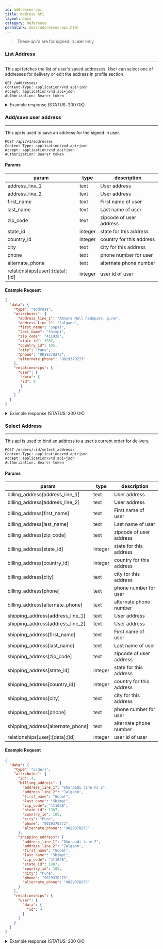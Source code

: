 ```yaml
---
id: addresses-api
title: Address API
layout: docs
category: Reference
permalink: docs/addresses-api.html
---
```


> These api's are for signed in user only

### List Address

---

This api fetches the list of user's saved addresses. User can select one of addresses for delivery or edit the address in profile section.

```text
GET /addresses/
Content-Type: application/vnd.api+json
Accept: application/vnd.api+json
Authorization: Bearer token
```

<details><summary> Example response (STATUS: 200 OK)</summary>

```json
{
  "data": [{
    "type": "address",
    "id": 3,
    "attributes": {
        "address_1": "street 44",
        "address_2": "diagon alley",
        "name": "Harry Potter",
        "pincode": 0120120,
        "state_id": 456,
        "country_id": 5613
        }
    }]
}
```

</details>

### Add/save user address

---

This api is used to save an address for the signed in user.

```
POST /api/v1/addresses
Content-Type: application/vnd.api+json
Accept: application/vnd.api+json
Authorization: Bearer token
```

#### Params

| param             | type          | description               |
| -------------     | ------------- | -------------             |
| address_line_1    | text          | User address              |
| address_line_2    | text          | User address              |
| first_name        | text          | First name of user        |
| last_name         | text          | Last name of user         |
| zip_code          | text          | zipcode of user address   |
| state_id          | integer       | state for this address    |
| country_id        | integer       | country for this address  |
| city              | text          | city for this address     |
| phone             | text          | phone number for user     |
| alternate_phone   | text          | alternate phone number    |
| relationships[user]:[data]:[id]  | integer  | user id of user |

#### Example Request

```json
{
  "data": {
    "type": "address", 
    "attributes": { 
      "address_line_1": "Amnora Mall hadapsar, pune",
      "address_line_2": "Jalgaon",
      "first_name": "Gopal",
      "last_name": "Shimpi",
      "zip_code": "411028",
      "state_id": 1987,
      "country_id": 105,
      "city": "Pune",
      "phone": "9029370273",
      "alternate_phone": "9029370273"
    },
    "relationships": {
      "user": {
       "data": {
       "id": 5
       }
      }
    }
  }
}
```

<details><summary> Example response (STATUS: 200 OK)</summary>

```json
{
  "data": {
    "type": "address",
    "attributes": {
      "address_line_1": "Amnora Mall hadapsar, pune",
      "address_line_2": "Jalgaon",
      "first_name": "Gopal",
      "last_name": "Shimpi",
      "zip_code": "411028",
      "state_id": 1987,
      "country_id": 105,
      "city": "Pune",
      "phone": "9029370273",
      "alternate_phone": "9029370273"
    }
  }
}
```

</details>

### Select Address

---

This api is used to bind an address to a user's current order for delivery.

```text
POST /orders/:id/select_address/
Content-Type: application/vnd.api+json
Accept: application/vnd.api+json
Authorization: Bearer token
```

#### Params

| param  | type | description |
| ------------- | ------------- | ------------- |
| billing_address[address_line_1]  | text  | User address  |
| billing_address[address_line_2]  | text  | User address  |
| billing_address[first_name]  | text  | First name of user  |
| billing_address[last_name]  | text  | Last name of user  |
| billing_address[zip_code]  | text  | zipcode of user address  |
| billing_address[state_id]  | integer  | state for this address  |
| billing_address[country_id]  | integer  | country for this address  |
| billing_address[city]  | text  | city for this address  |
| billing_address[phone]  | text  | phone number for user  |
| billing_address[alternate_phone]  | text  | alternate phone number  |
| shipping_address[address_line_1]  | text  | User address  |
| shipping_address[address_line_2]  | text  | User address  |
| shipping_address[first_name]  | text  | First name of user  |
| shipping_address[last_name]  | text  | Last name of user  |
| shipping_address[zip_code]  | text  | zipcode of user address  |
| shipping_address[state_id]  | integer  | state for this address  |
| shipping_address[country_id]  | integer  | country for this address  |
| shipping_address[city]  | text  | city for this address  |
| shipping_address[phone]  | text  | phone number for user  |
| shipping_address[alternate_phone]  | text  | alternate phone number  |
| relationships[user]:[data]:[id]  | integer  | user id of user  |

#### Example Request

```json
{
  "data": {
    "type": "orders",
    "attributes": {
      "id": 4,
      "billing_address": {
        "address_line_1": "Ghorpadi lane no 2",
        "address_line_2": "Jalgaon",
        "first_name": "Gopal",
        "last_name": "Shimpi",
        "zip_code": "411028",
        "state_id": 1987,
        "country_id": 105,
        "city": "Pune",
        "phone": "9029370273",
        "alternate_phone": "9029370273"
      },
      "shipping_address": {
        "address_line_1": "Ghorpadi lane 2",
        "address_line_2": "Jalgaon",
        "first_name": "Gopal",
        "last_name": "Shimpi",
        "zip_code": "411028",
        "state_id": 1987,
        "country_id": 105,
        "city": "Pune",
        "phone": "9029370273",
        "alternate_phone": "9029370273"
      }
    },
    "relationships": {
      "user": {
        "data": {
          "id": 4
        }
      }
    }
  }
}
```


<details><summary> Example response (STATUS: 200 OK)</summary>

```json
{
  "data": {
    "type": "address",
    "attributes": {
      "address_line_1": "Amnora Mall hadapsar, pune",
      "address_line_2": "Jalgaon",
      "first_name": "Gopal",
      "last_name": "Shimpi",
      "zip_code": "411028",
      "state_id": 1987,
      "country_id": 105,
      "city": "Pune",
      "phone": "9029370273",
      "alternate_phone": "9029370273"
    }
  }
}
```

</details>
